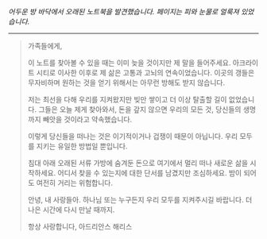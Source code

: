 _어두운 방 바닥에서 오래된 노트북을 발견했습니다. 페이지는 피와 눈물로 얼룩져 있었습니다._

---

> 가족들에게,
>
> 이 노트를 찾아볼 수 있을 때는 이미 늦을 것이지만 제 말을 들어주세요. 아크라이트 시티로 이사한 이후로 제 삶은 고통과 고뇌의 연속이었습니다. 이곳의 갱들은 무자비하며 원하는 것을 얻기 위해서는 아무런 방해도 받지 않습니다.
>
> 저는 최선을 다해 우리를 지켜왔지만 빚만 쌓이고 더 이상 탈출할 길이 없었습니다. 그들은 오늘 제게 찾아와서, 돈을 갚지 않으면 우리의 모든 것, 당신들의 생명까지 빼앗을 것이라고 약속했습니다.
>
> 이렇게 당신들을 떠나는 것은 이기적이거나 겁쟁이 때문이 아닙니다. 우리 모두를 지키는 유일한 방법일 뿐입니다.
>
> 침대 아래 오래된 서류 가방에 숨겨둔 돈으로 여기에서 멀리 떠나 새로운 삶을 시작하세요. 어디서 찾을 수 있는지에 대한 단서를 남겼지만 조심하세요. 밤이 되어도 여전히 거리는 위험합니다.
>
> 안녕, 내 사랑들아. 하나님 또는 누구든지 우리 모두를 지켜주시길 바랍니다. 더 나은 시간에 다시 만날 때까지.
>
> 항상 사랑합니다,
> 아드리안스 해리스
